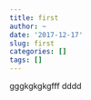 ```yaml
---
title: first
author: ~
date: '2017-12-17'
slug: first
categories: []
tags: []
---
```


gggkgkgkgfff
dddd